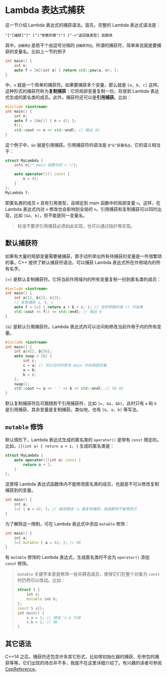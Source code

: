 # Lambda 表达式捕获

这一节介绍 Lambda 表达式的捕获语法。首先，完整的 Lambda 表达式语法是：

```sdsc
"["[捕获]"]" ["("参数列表")"] ["->"返回值类型] 函数体
```

其中，`@捕获@` 是若干个由逗号分隔的 `@捕获符@`。所谓的捕获符，简单来说就是要捕获的变量名。比如上一节的例子

```cpp
int main() {
    int n;
    auto f = [n](int a) { return std::pow(a, n); };
}
```

中，`n` 就是一个简单的捕获符。如果要捕获多个变量，那么就是 `[a, b, c]` 这样。这种形式的捕获符称为**复制捕获**：它将局部变量复制一份，存放到 Lambda 表达式生成的匿名类的成员。此外，捕获符还可以是**引用捕获**。比如：

```cpp codemo(show)
#include <iostream>
int main() {
    int n;
    auto f = [&n]() { n = 42; };
    f();
    std::cout << n << std::endl; // 输出 42
}
```
这个例子中，`&n` 就是引用捕获。引用捕获符的语法是 `@"&"变量名@`，它的语义相当于：

```cpp
struct MyLambda {
    int& n{/* main 函数中的 n */};

    auto operator()() const {
        n = 42;
    }
};
MyLambda f;
```

即匿名类的成员 `n` 具有引用类型，且绑定到 main 函数中的局部变量 `n`。这样，在 Lambda 表达式内对 `n` 修改也会影响到全局的 `n`。引用捕获和复制捕获可以同时出现，比如 `[&a, b]`，但不能是同一变量名。

> 标准不要求引用捕获必须如此实现，也可以通过指针等实现。

## 默认捕获符

如果有大量的局部变量需要被捕获，那手动列举出所有待捕获的变量是一件很繁琐的事。C++ 提供了默认捕获符语法，可以捕获 Lambda 表达式所在作用域内的所有名字。

`[=]` 是默认复制捕获符。它将当前作用域内的所有变量复制一份到匿名类的成员：

```cpp codemo(show)
#include <iostream>
int main() {
    int a{1}, b{2}, c{3};
    // 复制捕获 a, b, c
    auto f = [=] { return a + b + c; }; // 空的参数列表 () 可省略
    std::cout << f() << std::endl; // 输出 6
}
```

`[&]` 是默认引用捕获符。Lambda 表达式内可以访问和修改当前作用于内的所有变量。

```cpp codemo(show)
#include <iostream>
int main() {
    int a{42}, b{56};
    auto swap = [&] {
        int c;
        c = a; // 可以访问并修改 main 中的局部变量
        a = b;
        b = c;
    };
    swap();
    std::cout << a << ' ' << b << std::endl; // 56 42
}
```

默认复制捕获符后可跟随若干引用捕获符，比如 `[=, &a, &b]`，此时只有 `a` 和 `b` 是引用捕获，其余变量是复制捕获。类似地，也有 `[&, a, b]` 等写法。

## `mutable` 修饰

默认情形下，Lambda 表达式生成的匿名类的 `operator()` 是带有 `const` 限定的。比如，`[](int a) { return a + 1; }` 生成的匿名类是：
```cpp
struct MyLambda {
    auto operator()(int a) const {
        return a + 1;
    }
};
```

这使得 Lambda 表达式函数体内不能修改匿名类的成员，也就是不可以修改复制捕获到的变量。

```cpp
int main() {
    int a;
    [=] { a = 42; }; // 编译错误：a 被复制捕获，但函数体不能修改它
}
```

为了解除这一限制，可在 Lambda 表达式中添加 `mutable` 修饰：

```cpp
int main() {
    int a;
    [=] mutable { a = 42; }; // OK
}
```

有 `mutable` 修饰的 Lambda 表达式，生成匿名类时不会为 `operator()` 添加 `const` 修饰。

> `mutable` 关键字本意是修饰一些非静态成员，使得它们在整个对象为 `const` 时仍然可以改动。比如：
> ```cpp
> struct S {
>     int a;
>     mutable int b;
> };
> const S s{};
> int main() {
>     s.a = 1; // 错误：s.a 只读
>     s.b = 2; // OK
> }
> ```

## 其它语法

C++14 之后，捕获符还包含许多其它形式，比如带初始化器的捕获、形参包的捕获等等。它们出现的场合并不多，我就不在这里详细介绍了。有兴趣的读者可参阅 [CppReference](https://zh.cppreference.com/w/cpp/language/lambda)。
